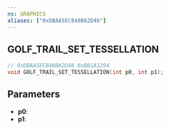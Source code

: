 ```yaml
---
ns: GRAPHICS
aliases: ["0xDBAA5EC848BA2D46"]
---
```

## GOLF_TRAIL_SET_TESSELLATION

```c
// 0xDBAA5EC848BA2D46 0xBB1A1294
void GOLF_TRAIL_SET_TESSELLATION(int p0, int p1);
```


## Parameters
* **p0**: 
* **p1**: 

